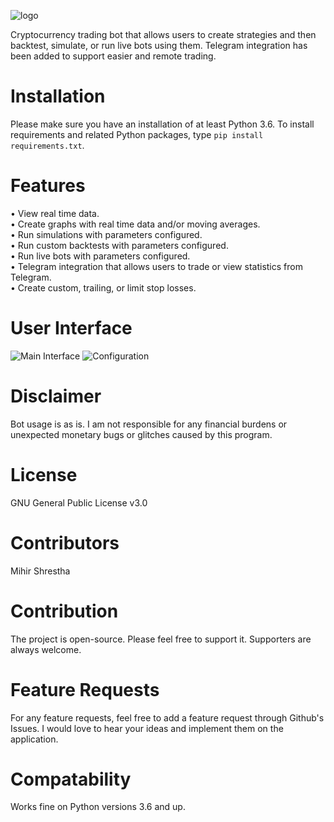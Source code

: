 ![logo](https://i.imgur.com/veQgnEX.png "logo")

Cryptocurrency trading bot that allows users to create strategies and then backtest, simulate, or run live bots using them. Telegram integration has been added to support easier and remote trading. 

# Installation

Please make sure you have an installation of at least Python 3.6.
To install requirements and related Python packages, type ```pip install requirements.txt```.

# Features

• View real time data.\
• Create graphs with real time data and/or moving averages.\
• Run simulations with parameters configured.\
• Run custom backtests with parameters configured.\
• Run live bots with parameters configured.\
• Telegram integration that allows users to trade or view statistics from Telegram.\
• Create custom, trailing, or limit stop losses.

# User Interface

![Main Interface](https://i.imgur.com/S9DPoRy.png "Main interface")
![Configuration](https://i.imgur.com/dok3dkr.png "Configuration")

# Disclaimer

Bot usage is as is. I am not responsible for any financial burdens or unexpected monetary bugs or glitches caused by this program.

# License

GNU General Public License v3.0

# Contributors

Mihir Shrestha

# Contribution

The project is open-source. Please feel free to support it. Supporters are always welcome.

# Feature Requests

For any feature requests, feel free to add a feature request through Github's Issues. I would love to hear your ideas and implement them on the application.

# Compatability

Works fine on Python versions 3.6 and up.

